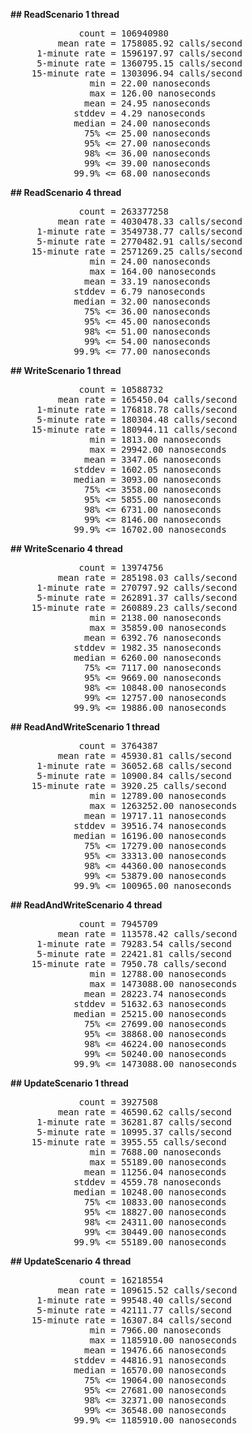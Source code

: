 **## ReadScenario 1 thread**
<pre>
             count = 106940980
         mean rate = 1758085.92 calls/second
     1-minute rate = 1596197.97 calls/second
     5-minute rate = 1360795.15 calls/second
    15-minute rate = 1303096.94 calls/second
               min = 22.00 nanoseconds
               max = 126.00 nanoseconds
              mean = 24.95 nanoseconds
            stddev = 4.29 nanoseconds
            median = 24.00 nanoseconds
              75% <= 25.00 nanoseconds
              95% <= 27.00 nanoseconds
              98% <= 36.00 nanoseconds
              99% <= 39.00 nanoseconds
            99.9% <= 68.00 nanoseconds
</pre>

**## ReadScenario 4 thread**
<pre>
             count = 263377258
         mean rate = 4030478.33 calls/second
     1-minute rate = 3549738.77 calls/second
     5-minute rate = 2770482.91 calls/second
    15-minute rate = 2571269.25 calls/second
               min = 24.00 nanoseconds
               max = 164.00 nanoseconds
              mean = 33.19 nanoseconds
            stddev = 6.79 nanoseconds
            median = 32.00 nanoseconds
              75% <= 36.00 nanoseconds
              95% <= 45.00 nanoseconds
              98% <= 51.00 nanoseconds
              99% <= 54.00 nanoseconds
            99.9% <= 77.00 nanoseconds
</pre>

**## WriteScenario 1 thread**
<pre>
             count = 10588732
         mean rate = 165450.04 calls/second
     1-minute rate = 176818.78 calls/second
     5-minute rate = 180304.48 calls/second
    15-minute rate = 180944.11 calls/second
               min = 1813.00 nanoseconds
               max = 29942.00 nanoseconds
              mean = 3347.06 nanoseconds
            stddev = 1602.05 nanoseconds
            median = 3093.00 nanoseconds
              75% <= 3558.00 nanoseconds
              95% <= 5855.00 nanoseconds
              98% <= 6731.00 nanoseconds
              99% <= 8146.00 nanoseconds
            99.9% <= 16702.00 nanoseconds
</pre>

**## WriteScenario 4 thread**
<pre>
             count = 13974756
         mean rate = 285198.03 calls/second
     1-minute rate = 270797.92 calls/second
     5-minute rate = 262891.37 calls/second
    15-minute rate = 260889.23 calls/second
               min = 2138.00 nanoseconds
               max = 35859.00 nanoseconds
              mean = 6392.76 nanoseconds
            stddev = 1982.35 nanoseconds
            median = 6260.00 nanoseconds
              75% <= 7117.00 nanoseconds
              95% <= 9669.00 nanoseconds
              98% <= 10848.00 nanoseconds
              99% <= 12757.00 nanoseconds
            99.9% <= 19886.00 nanoseconds
</pre>

**## ReadAndWriteScenario 1 thread**
<pre>
             count = 3764387
         mean rate = 45930.81 calls/second
     1-minute rate = 36052.68 calls/second
     5-minute rate = 10900.84 calls/second
    15-minute rate = 3920.25 calls/second
               min = 12789.00 nanoseconds
               max = 1263252.00 nanoseconds
              mean = 19717.11 nanoseconds
            stddev = 39516.74 nanoseconds
            median = 16196.00 nanoseconds
              75% <= 17279.00 nanoseconds
              95% <= 33313.00 nanoseconds
              98% <= 44360.00 nanoseconds
              99% <= 53879.00 nanoseconds
            99.9% <= 100965.00 nanoseconds
</pre>

**## ReadAndWriteScenario 4 thread**
<pre>
             count = 7945709
         mean rate = 113578.42 calls/second
     1-minute rate = 79283.54 calls/second
     5-minute rate = 22421.81 calls/second
    15-minute rate = 7950.78 calls/second
               min = 12788.00 nanoseconds
               max = 1473088.00 nanoseconds
              mean = 28223.74 nanoseconds
            stddev = 51632.63 nanoseconds
            median = 25215.00 nanoseconds
              75% <= 27699.00 nanoseconds
              95% <= 38868.00 nanoseconds
              98% <= 46224.00 nanoseconds
              99% <= 50240.00 nanoseconds
            99.9% <= 1473088.00 nanoseconds
</pre>

**## UpdateScenario 1 thread**
<pre>
             count = 3927508
         mean rate = 46590.62 calls/second
     1-minute rate = 36281.87 calls/second
     5-minute rate = 10995.37 calls/second
    15-minute rate = 3955.55 calls/second
               min = 7688.00 nanoseconds
               max = 55189.00 nanoseconds
              mean = 11256.04 nanoseconds
            stddev = 4559.78 nanoseconds
            median = 10248.00 nanoseconds
              75% <= 10833.00 nanoseconds
              95% <= 18827.00 nanoseconds
              98% <= 24311.00 nanoseconds
              99% <= 30449.00 nanoseconds
            99.9% <= 55189.00 nanoseconds
</pre>

**## UpdateScenario 4 thread**
<pre>
             count = 16218554
         mean rate = 109615.52 calls/second
     1-minute rate = 99548.40 calls/second
     5-minute rate = 42111.77 calls/second
    15-minute rate = 16307.84 calls/second
               min = 7966.00 nanoseconds
               max = 1185910.00 nanoseconds
              mean = 19476.66 nanoseconds
            stddev = 44816.91 nanoseconds
            median = 16570.00 nanoseconds
              75% <= 19064.00 nanoseconds
              95% <= 27681.00 nanoseconds
              98% <= 32371.00 nanoseconds
              99% <= 36548.00 nanoseconds
            99.9% <= 1185910.00 nanoseconds
</pre>
